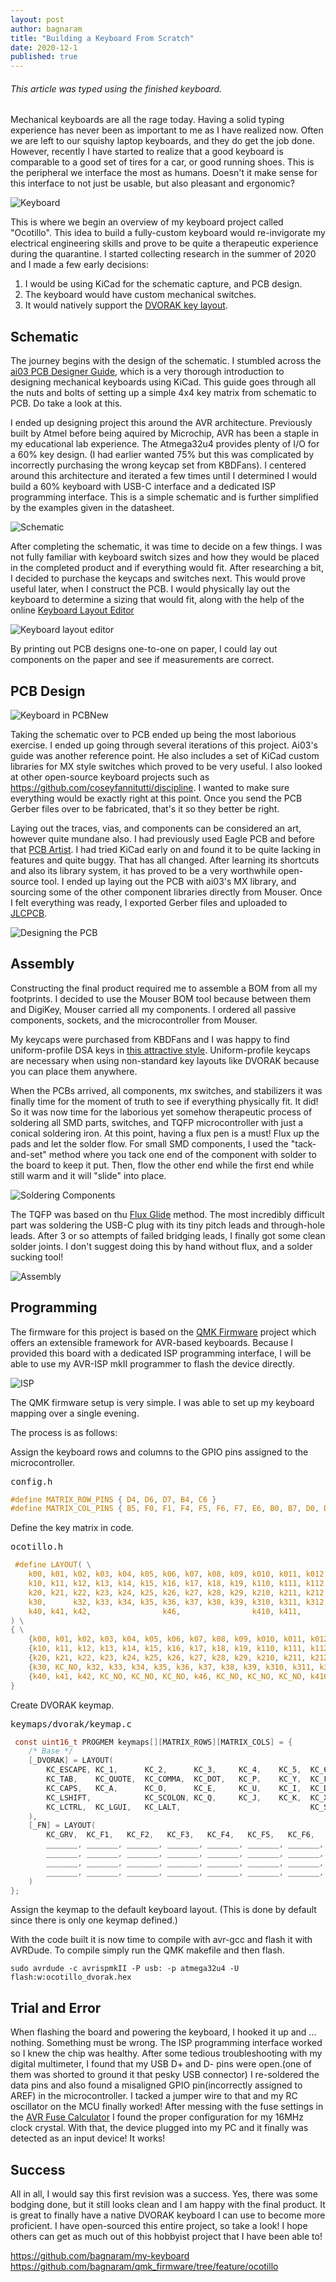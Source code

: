```yaml
---
layout: post
author: bagnaram
title: "Building a Keyboard From Scratch"
date: 2020-12-1
published: true
---
```

###### This article was typed using the finished keyboard.

Mechanical keyboards are all the rage today. Having a solid typing experience
has never been as important to me as I have realized now. Often we are left to
our squishy laptop keyboards, and they do get the job done. However, recently I
have started to realize that a good keyboard is comparable to a good set of
tires for a car, or good running shoes. This is the peripheral we interface the
most as humans. Doesn't it make sense for this interface to not just be usable,
but also pleasant and ergonomic?

![Keyboard](/img/kb.jpg "Keyboard")

This is where we begin an overview of my keyboard project called "Ocotillo".
This idea to build a fully-custom keyboard would re-invigorate my electrical
engineering skills and prove to be quite a therapeutic experience during the
quarantine. I started collecting research in the summer of 2020 and I made a few
early decisions:

1. I would be using KiCad for the schematic capture, and PCB design.
2. The keyboard would have custom mechanical switches.
3. It would natively support the [DVORAK key
   layout](https://en.wikipedia.org/wiki/Dvorak_Simplified_Keyboard).

## Schematic

The journey begins with the design of the schematic. I stumbled across the [ai03
PCB Designer
Guide](https://wiki.ai03.com/books/pcb-design/chapter/pcb-designer-guide), which
is a very thorough introduction to designing mechanical keyboards using KiCad.
This guide goes through all the nuts and bolts of setting up a simple 4x4 key
matrix from schematic to PCB. Do take a look at this. 

I ended up designing project this around the AVR architecture. Previously built
by Atmel before being aquired by Microchip, AVR has been a staple in my
educational lab experience. The Atmega32u4 provides plenty of I/O for a 60% key
design. (I had earlier wanted 75% but this was complicated by incorrectly
purchasing the wrong keycap set from KBDFans). I centered around this
architecture and iterated a few times until I determined I would build a 60%
keyboard with USB-C interface and a dedicated ISP programming interface. This is
a simple schematic and is further simplified by the examples given in the
datasheet.

![Schematic](/img/kb-schematic.png "ESchema Schematic")

After completing the schematic, it was time to decide on a few things. I was not
fully familiar with keyboard switch sizes and how they would be placed in the
completed product and if everything would fit. After researching a bit, I
decided to purchase the keycaps and switches next. This would prove useful later,
when I construct the PCB. I would physically lay out the keyboard to determine a
sizing that would fit, along with the help of the online [Keyboard Layout
Editor](http://www.keyboard-layout-editor.com/#/)

![Keyboard layout editor](/img/kb-layout.png "Keyboard layout editor")

By printing out PCB designs one-to-one on paper, I could lay out components on
the paper and see if measurements are correct.

## PCB Design

![Keyboard in PCBNew](/img/pcbnew.png "Keyboard in PCBNew")

Taking the schematic over to PCB ended up being the most laborious exercise. I
ended up going through several iterations of this project. Ai03's guide was
another reference point. He also includes a set of KiCad custom libraries for MX
style switches which proved to be very useful. I also looked at other
open-source keyboard projects such as
https://github.com/coseyfannitutti/discipline. I wanted to make sure everything
would be exactly right at this point. Once you send the PCB Gerber files over to
be fabricated, that's it so they better be right.

Laying out the traces, vias, and components can be considered an art, however
quite mundane also. I had previously used Eagle PCB and before that [PCB
Artist](https://www.4pcb.com/free-pcb-design-software.html). I had tried KiCad
early on and found it to be quite lacking in features and quite buggy. That has
all changed. After learning its shortcuts and also its library system, it has
proved to be a very worthwhile open-source tool. I ended up laying out the PCB
with ai03's MX library, and sourcing some of the other component libraries
directly from Mouser. Once I felt everything was ready, I exported Gerber files
and uploaded to [JLCPCB](https://jlcpcb.com/).

![Designing the PCB](/img/kbpcb.jpg "PCB Layout")

## Assembly

Constructing the final product required me to assemble a BOM from all my
footprints. I decided to use the Mouser BOM tool because between them and
DigiKey, Mouser carried all my components. I ordered all passive components,
sockets, and the microcontroller from Mouser.

My keycaps were purchased from KBDFans and I was happy to find uniform-profile
DSA keys in [this attractive
style](https://kbdfans.com/collections/dsa-profile/products/npkc-dsa-9009-pbt-keycaps?variant=31385567985803).
Uniform-profile keycaps are necessary when using non-standard key layouts like
DVORAK because you can place them anywhere.

When the PCBs arrived, all components, mx switches, and stabilizers it was
finally time for the moment of truth to see if everything physically fit. It
did! So it was now time for the laborious yet somehow therapeutic process of
soldering all SMD parts, switches, and TQFP microcontroller with just a conical
soldering iron. At this point, having a flux pen is a must! Flux up the pads and
let the solder flow. For small SMD components, I used the "tack-and-set" method
where you tack one end of the component with solder to the board to keep it put.
Then, flow the other end while the first end while still warm and it will "slide"
into place.

![Soldering Components](/img/kbsolder.jpg "Soldering Components")

The TQFP was based on thu [Flux
Glide](https://www.youtube.com/watch?v=6PB0u8irn-4) method. The most incredibly
difficult part was soldering the USB-C plug with its tiny pitch leads and
through-hole leads. After 3 or so attempts of failed bridging leads, I finally
got some clean solder joints. I don't suggest doing this by hand without flux,
and a solder sucking tool!

![Assembly](/img/kbassembled.jpg "Assembly Complete")

## Programming

The firmware for this project is based on the [QMK Firmware](https://qmk.fm/)
project which offers an extensible framework for AVR-based keyboards. Because I
provided this board with a dedicated ISP programming interface, I will be able
to use my AVR-ISP mkII programmer to flash the device directly.

![ISP](/img/kbprog.jpg "Keyboard ISP Programming")

The QMK firmware setup is very simple. I was able to set up my keyboard mapping
over a single evening.

The process is as follows:

Assign the keyboard rows and columns to the GPIO pins assigned to the microcontroller.

<pre>config.h</pre>

```c
#define MATRIX_ROW_PINS { D4, D6, D7, B4, C6 }
#define MATRIX_COL_PINS { B5, F0, F1, F4, F5, F6, F7, E6, B0, B7, D0, D1, D2, D3, D5, C7 } 
```
Define the key matrix in code.

<pre>ocotillo.h</pre>

```c
 #define LAYOUT( \
    k00, k01, k02, k03, k04, k05, k06, k07, k08, k09, k010, k011, k012, k013,       k015, \
    k10, k11, k12, k13, k14, k15, k16, k17, k18, k19, k110, k111, k112, k113,       k115, \
    k20, k21, k22, k23, k24, k25, k26, k27, k28, k29, k210, k211, k212,             k215, \
    k30,      k32, k33, k34, k35, k36, k37, k38, k39, k310, k311, k312,       k314, k315, \
    k40, k41, k42,                k46,                k410, k411,       k413, k414, k415 \
) \
{ \
    {k00, k01, k02, k03, k04, k05, k06, k07, k08, k09, k010, k011, k012, k013, KC_NO, k015 }, \
    {k10, k11, k12, k13, k14, k15, k16, k17, k18, k19, k110, k111, k112, k113, KC_NO, k115 }, \
    {k20, k21, k22, k23, k24, k25, k26, k27, k28, k29, k210, k211, k212, KC_NO, KC_NO, k215 }, \
    {k30, KC_NO, k32, k33, k34, k35, k36, k37, k38, k39, k310, k311, k312,KC_NO, k314, k315 }, \
    {k40, k41, k42, KC_NO, KC_NO, KC_NO, k46, KC_NO, KC_NO, KC_NO, k410, k411, KC_NO, k413, k414, k415 } \
} 
```

Create DVORAK keymap.

<pre>keymaps/dvorak/keymap.c</pre>

```c
 const uint16_t PROGMEM keymaps[][MATRIX_ROWS][MATRIX_COLS] = {
    /* Base */
    [_DVORAK] = LAYOUT(
        KC_ESCAPE, KC_1,      KC_2,      KC_3,     KC_4,    KC_5,  KC_6,     KC_7,    KC_8,    KC_9,  KC_0,    KC_LBRACKET,   KC_RBRACKET,   KC_BSPACE,                  KC_DEL,
        KC_TAB,    KC_QUOTE,  KC_COMMA,  KC_DOT,   KC_P,    KC_Y,  KC_F,     KC_G,    KC_C,    KC_R,  KC_L,    KC_SLASH,      KC_EQUAL,      KC_BSLASH,                  KC_GRAVE,
        KC_CAPS,   KC_A,      KC_O,      KC_E,     KC_U,    KC_I,  KC_D,     KC_H,    KC_T,    KC_N,  KC_S,    KC_MINUS,      KC_ENTER,                                  KC_PGUP,
        KC_LSHIFT,            KC_SCOLON, KC_Q,     KC_J,    KC_K,  KC_X,     KC_B,    KC_M,    KC_W,  KC_V,    KC_Z,          KC_RSHIFT,                    KC_UP,       KC_PGDN,
        KC_LCTRL,  KC_LGUI,   KC_LALT,                             KC_SPACE,                          KC_RALT, MO(_FN),                      KC_LEFT,       KC_DOWN,     KC_RIGHT
    ),
    [_FN] = LAYOUT(
        KC_GRV,  KC_F1,   KC_F2,   KC_F3,   KC_F4,   KC_F5,   KC_F6,   KC_F7,   KC_F8,   KC_F9,   KC_F10,  KC_F11,  KC_F12,  KC_F13, KC_DEL,
        _______, _______, _______, _______, _______, _______, _______, _______, _______, _______, _______, _______, _______, _______, _______,
        _______, _______, _______, _______, _______, _______, _______, _______, _______, _______, _______, _______, _______, _______,
        _______, _______, _______, _______, _______, _______, _______, _______, _______, _______, _______, _______, _______, _______,
        _______, _______, _______, _______, _______, _______, _______, _______, _______
    )
};
```

Assign the keymap to the default keyboard layout. (This is done by default
since there is only one keymap defined.)

With the code built it is now time to compile with avr-gcc and flash it with
AVRDude. To compile simply run the QMK makefile and then flash.

```shell
sudo avrdude -c avrispmkII -P usb: -p atmega32u4 -U flash:w:ocotillo_dvorak.hex
```


## Trial and Error

When flashing the board and powering the keyboard, I hooked it up and ...
nothing. Something must be wrong. The ISP programming interface worked so I knew
the chip was healthy. After some tedious troubleshooting with my digital
multimeter, I found that my USB D+ and D- pins were open.(one of them was
shorted to ground it that pesky USB connector) I re-soldered the data pins and
also found a misaligned GPIO pin(incorrectly assigned to AREF) in the
microcontroller. I tacked a jumper wire to that and my RC oscillator on the MCU
finally worked! After messing with the fuse settings in the [AVR Fuse
Calculator](https://www.engbedded.com/fusecalc/) I found the proper
configuration for my 16MHz clock crystal. With that, the device plugged into my
PC and it finally was detected as an input device! It works!

## Success

All in all, I would say this first revision was a success. Yes, there was some
bodging done, but it still looks clean and I am happy with the final product. It
is great to finally have a native DVORAK keyboard I can use to become more
proficient. I have open-sourced this entire project, so take a look! I hope
others can get as much out of this hobbyist project that I have been able to!

<https://github.com/bagnaram/my-keyboard>
<https://github.com/bagnaram/qmk_firmware/tree/feature/ocotillo>
